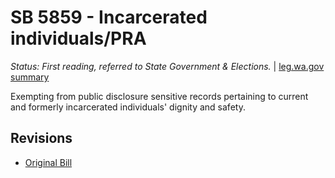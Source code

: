 # SB 5859 - Incarcerated individuals/PRA
*Status: First reading, referred to State Government & Elections.* | [leg.wa.gov summary](https://app.leg.wa.gov/billsummary?BillNumber=5859&Year=2021)

Exempting from public disclosure sensitive records pertaining to current and formerly incarcerated individuals' dignity and safety.

## Revisions
* [Original Bill](1/)